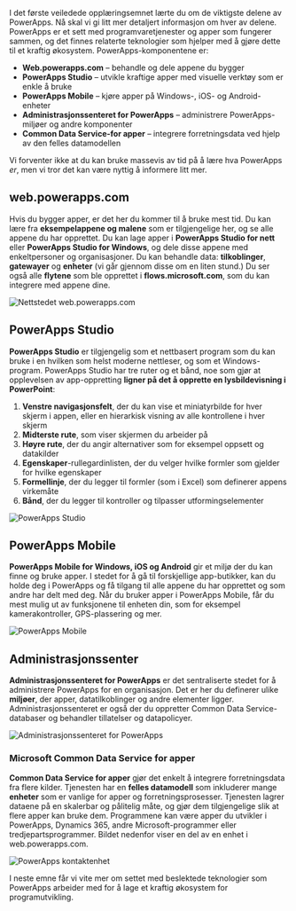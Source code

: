 I det første veiledede opplæringsemnet lærte du om de viktigste delene av PowerApps. Nå skal vi gi litt mer detaljert informasjon om hver av delene. PowerApps er et sett med programvaretjenester og apper som fungerer sammen, og det finnes relaterte teknologier som hjelper med å gjøre dette til et kraftig økosystem. PowerApps-komponentene er:

* **Web.powerapps.com** – behandle og dele appene du bygger
* **PowerApps Studio** – utvikle kraftige apper med visuelle verktøy som er enkle å bruke
* **PowerApps Mobile** – kjøre apper på Windows-, iOS- og Android-enheter
* **Administrasjonssenteret for PowerApps** – administrere PowerApps-miljøer og andre komponenter
* **Common Data Service-for apper** – integrere forretningsdata ved hjelp av den felles datamodellen

Vi forventer ikke at du kan bruke massevis av tid på å lære hva PowerApps *er*, men vi tror det kan være nyttig å informere litt mer.

## <a name="webpowerappscom"></a>web.powerapps.com
Hvis du bygger apper, er det her du kommer til å bruke mest tid. Du kan lære fra **eksempelappene og malene** som er tilgjengelige her, og se alle appene du har opprettet. Du kan lage apper i **PowerApps Studio for nett** eller **PowerApps Studio for Windows**, og dele disse appene med enkeltpersoner og organisasjoner. Du kan behandle data: **tilkoblinger**, **gatewayer** og **enheter** (vi går gjennom disse om en liten stund.) Du ser også alle **flytene** som ble opprettet i **flows.microsoft.com**, som du kan integrere med appene dine.

![Nettstedet web.powerapps.com](./media/learning-powerapps-parts/powerapps-web-site.png)

## <a name="powerapps-studio"></a>PowerApps Studio
**PowerApps Studio** er tilgjengelig som et nettbasert program som du kan bruke i en hvilken som helst moderne nettleser, og som et Windows-program. PowerApps Studio har tre ruter og et bånd, noe som gjør at opplevelsen av app-oppretting **ligner på det å opprette en lysbildevisning i PowerPoint**:

1. **Venstre navigasjonsfelt**, der du kan vise et miniatyrbilde for hver skjerm i appen, eller en hierarkisk visning av alle kontrollene i hver skjerm
2. **Midterste rute**, som viser skjermen du arbeider på
3. **Høyre rute**, der du angir alternativer som for eksempel oppsett og datakilder
4. **Egenskaper**-rullegardinlisten, der du velger hvilke formler som gjelder for hvilke egenskaper
5. **Formellinje**, der du legger til formler (som i Excel) som definerer appens virkemåte
6. **Bånd**, der du legger til kontroller og tilpasser utformingselementer

![PowerApps Studio](./media/learning-powerapps-parts/powerapps-studio.png)

## <a name="powerapps-mobile"></a>PowerApps Mobile
**PowerApps Mobile for Windows, iOS og Android** gir et miljø der du kan finne og bruke apper. I stedet for å gå til forskjellige app-butikker, kan du holde deg i PowerApps og få tilgang til alle appene du har opprettet og som andre har delt med deg. Når du bruker apper i PowerApps Mobile, får du mest mulig ut av funksjonene til enheten din, som for eksempel kamerakontroller, GPS-plassering og mer.

![PowerApps Mobile](./media/learning-powerapps-parts/powerapps-mobile.png)

## <a name="admin-center"></a>Administrasjonssenter
**Administrasjonssenteret for PowerApps** er det sentraliserte stedet for å administrere PowerApps for en organisasjon. Det er her du definerer ulike **miljøer**, der apper, datatilkoblinger og andre elementer ligger. Administrasjonssenteret er også der du oppretter Common Data Service-databaser og behandler tillatelser og datapolicyer.

![Administrasjonssenteret for PowerApps](./media/learning-powerapps-parts/powerapps-admin-center.png)

### <a name="microsoft-common-data-service-for-apps"></a>Microsoft Common Data Service for apper
**Common Data Service for apper** gjør det enkelt å integrere forretningsdata fra flere kilder. Tjenesten har en **felles datamodell** som inkluderer mange **enheter** som er vanlige for apper og forretningsprosesser. Tjenesten lagrer dataene på en skalerbar og pålitelig måte, og gjør dem tilgjengelige slik at flere apper kan bruke dem. Programmene kan være apper du utvikler i PowerApps, Dynamics 365, andre Microsoft-programmer eller tredjepartsprogrammer. Bildet nedenfor viser en del av en enhet i web.powerapps.com.

![PowerApps kontaktenhet](./media/learning-powerapps-parts/powerapps-contact.png)

I neste emne får vi vite mer om settet med beslektede teknologier som PowerApps arbeider med for å lage et kraftig økosystem for programutvikling.

